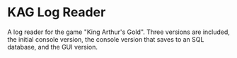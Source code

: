 # KAG Log Reader
A log reader for the game "King Arthur's Gold". Three versions are included, the initial console version, the console version that saves to an SQL database, and the GUI version.